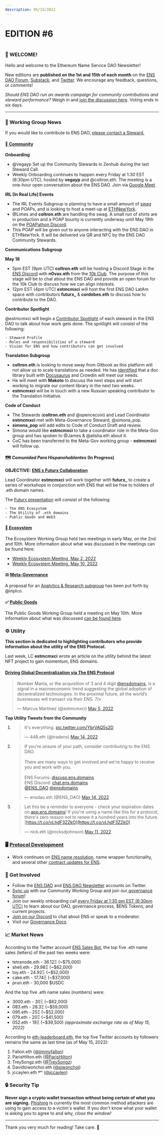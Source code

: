 ```yaml
---
description: 05/15/2022
---
```


# EDITION #6

<figure><img src=".gitbook/assets/DAO News (15x5) (1).jpg" alt=""><figcaption></figcaption></figure>

### **👋 WELCOME!**

Hello and welcome to the Ethereum Name Service DAO Newsletter!

New editions are **published on the 1st and 15th of each month** on the [ENS DAO Forum](https://discuss.ens.domains/), [Substack](https://ensdaonews.substack.com/), and [Twitter](https://twitter.com/ensdaonews). We encourage any feedback, questions, or comments!

_Should ENS DAO run an awards campaign for community contributions and steward performance?_ Weigh in and [join the discussion here](https://discuss.ens.domains/t/temp-check-community-contribution-steward-performance-ccsp-awards-campaign/12664). Voting ends in six days.

***

### 📰 Working Group News

If you would like to contribute to ENS DAO, [please contact a Steward.](https://discuss.ens.domains/t/q1-q2-2022-steward-announcement)

#### 👥[ Community](https://discuss.ens.domains/c/community/12)

**Onboarding**

* @vegayp Set up the Community Stewards in Zenhub during the last Steward Call.
* Weekly Onboarding continues to happen every Friday at 1:30 EST (6:30pm UTC), hosted by **vegayp** and @coltron.eth. The meeting is a one-hour open conversation about the ENS DAO. Join via [Google Meet](https://meet.google.com/gvg-bkdk-xaa).

**IRL \[In Real Life] Events**

* The IRL Events Subgroup is planning to have a small amount of [swag](https://www.figma.com/file/Q24oni7iseyBm6qKc3F7hT/ENS-DAO-Shirts?node-id=0%3A1) and POAPs, and is looking to host a meet-up at [ETHNewYork](https://nyc.ethglobal.co/).
* @Limes and **coltron.eth** are handling the swag. A small run of shirts are in production and a POAP bounty is currently underway until May 19th on the [POAPathon Discord](https://discord.gg/sTre4Qcb).
* This POAP will be given out to anyone interacting with the ENS DAO in ETHNewYork. It will be delivered via QR and NFC by the ENS DAO Community Stewards.

**Communications Subgroup**

**May 18**

* 5pm EST (9pm UTC) **coltron.eth** will be hosting a Discord Stage in the [ENS Discord](https://chat.ens.domains/) with **n0vax.eth** from the [10k Club](https://twitter.com/10kClubOfficial). The purpose of this stage will be to chat about the ENS DAO and provide an open forum for the 10k Club to discuss how we can align interests.
* 12pm EST (4pm UTC) **estmcmxci** will host the first ENS DAO LatAm space with contributors **futurx\_** & **cordobes.eth** to discuss how to contribute to the DAO.

**Contributor Spotlight**

@estmcmxci will begin a [Contributor Spotlight](https://hackmd.io/@estmcmxci/BJ4XdRFHq) of each steward in the ENS DAO to talk about how work gets done. The spotlight will consist of the following:

```
- Steward Profile 
- Roles and responsibilities of a steward
- Vision for ENS and how contributors can get involved
```

**Translation Subgroup**

* **coltron.eth** is looking to move away from Gitbook as this platform will not allow us to scale translations as needed. He has [identified](https://github.com/coltron-code/i18n-test) that a doc library built with [Docusaurus](https://docusaurus.io/showcase) and Crowdin will meet our needs.
* He will meet with **Makoto** to discuss the next steps and will start working to migrate our content library in the next two weeks.
* **estmcmxci** will be in touch with a new Russian speaking contributor to the Translation Initiative.

**Code of Conduct**

* The Stewards (**coltron.eth** and @spencecoin) and Lead Coordinator **estmcmxci** met with Meta-Governance Steward, @simona\_pop.
* **simona\_pop** will add edits to Code of Conduct Draft and review.
* Simona would like **estmcmxci** to take a coordinator role in the Meta-Gov group and has spoken to @James & @alisha.eth about it.
* CoC has been transferred to the Meta-Gov working group - **estmcmxci** will follow up.

#### 🗺️ _Comunidad Para Hispanohablantes_ (In Progress)

**OBJECTIVE:** [**ENS x Futurx Collaboration**](https://hackmd.io/@estmcmxci/ens-latam)

Lead Coordinator **estmcmxci** will work together with **futurx\_** to create a series of workshops in conjunction with ENS that will be free to holders of .eth domain names.

The [Futurx presentation](https://docs.google.com/presentation/d/1ySRbwwNGsdUNQ67d382lAkKGn\_9S\_I0cILygplIeakA/edit) will consist of the following:

```
- The ENS Ecosystem
- The Utility of .eth domains
- Public Goods and Web3 
```

#### 🔄[ Ecosystem](https://discuss.ens.domains/c/ens-ecosystem/32)

The Ecosystem Working Group held two meetings in early May, on the 2nd and 10th. More information about what was discussed in the meetings can be found here:

* [Weekly Ecosystem Meeting, May 2, 2022](https://discuss.ens.domains/t/agenda-for-weekly-ecosystem-meeting-may-2-2022-7pm-gmt/)
* [Weekly Ecosystem Meeting, May 10, 2022](https://discuss.ens.domains/t/agenda-for-weekly-ecosystem-meeting-may-10-2022-1am-gmt/)

#### ⚖️ [Meta-Governance](https://discuss.ens.domains/c/meta-governance/28)

A proposal for an [Analytics & Research subgroup](https://discuss.ens.domains/t/analytics-research-subwg/) has been put forth by @inplco.

#### ✅ [Public Goods](https://discuss.ens.domains/c/public-goods/37)

The Public Goods Working Group held a meeting on May 10th. More information about what was discussed [can be found here](https://discuss.ens.domains/t/ens-public-goods-meeting-may-10-should-we-use-part-of-the-unclaimed-airdrops-to-incentivize-core-ethereum-developers/).

### ⚙️ Utility

**This section is dedicated to highlighting contributors who provide information about the utility of the ENS Protocol.**

Last week, LC **estmcmxci** wrote an article on the utility behind the latest NFT project to gain momentum, ENS domains.

#### [Driving Global Decentralization via The ENS Protocol](https://liminalx.substack.com/p/driving-global-decentralization-via)

> Number Mania, or the acquisition of 3 and 4 digit [@ensdomains](https://twitter.com/ensdomains?ref\_src=twsrc%5Etfw), is a signal in a macroeconomic trend suggesting the global adoption of decentralized technologies. In the proximal future, all the world’s businesses will transact via their ENS. 7/x
>
> — Marcus Martínez (@estmcmxci) [May 5, 2022](https://twitter.com/estmcmxci/status/1522229690303344642?ref\_src=twsrc%5Etfw)

**Top Utility Tweets from the Community**

1. > It's everything. [pic.twitter.com/YbrVAQ5s2D](https://t.co/YbrVAQ5s2D)
   >
   > — 448.eth (@tradens) [May 14, 2022](https://twitter.com/tradens/status/1525445945416204288?ref\_src=twsrc%5Etfw)
2. > If you're unsure of your path, consider contributing to the ENS DAO.\
   > \
   > There are many ways to get involved and we're happy to receive you and work with you.\
   > \
   > ENS Forums: [discuss.ens.domains](https://discuss.ens.domains/)\
   > ENS Discord: [chat.ens.domains](https://chat.ens.domains/)\
   > [@ENS\_DAO](https://twitter.com/ENS\_DAO?ref\_src=twsrc%5Etfw) [@ensdomains](https://twitter.com/ensdomains?ref\_src=twsrc%5Etfw)
   >
   > — ensdao.eth (@ENS\_DAO) [May 14, 2022](https://twitter.com/ENS\_DAO/status/1525285155106979840?ref\_src=twsrc%5Etfw)
3. > Let this be a reminder to everyone - check your expiration dates on [app.ens.domains](https://app.ens.domains/)! If you're using a name like this for a protocol, there's zero reason not to renew it a hundred years into the future. [https://t.co/vLhdF3ZZkO](https://t.co/vLhdF3ZZkO)
   >
   > — nick.eth (@nicksdjohnson) [May 11, 2022](https://twitter.com/nicksdjohnson/status/1524532524671639552?ref\_src=twsrc%5Etfw)

### 🖥️ [Protocol Development](https://discuss.ens.domains/c/ens-dev/42)

* Work continues on [ENS name resolution](https://discuss.ens.domains/t/ens-name-normalization/), name wrapper functionality, and several other [contract updates for ENS](https://discuss.ens.domains/t/ens-contracts-status-update/).

### 🤝 Get Involved

* Follow the [ENS DAO](https://twitter.com/ENS\_DAO) and [ENS DAO Newsletter](https://twitter.com/ensdaonews) accounts on Twitter.
* [Sync up](https://discuss.ens.domains/t/community-working-group-dashboard/11031) with our Community Working Group and join our[ governance forum](https://discuss.ens.domains/)!
* Join our weekly onboarding call [every Friday at 1:30 pm EST (6:30pm UTC)](https://meet.google.com/bqc-nskn-rzu) to learn about our DAO, governance process, $ENS Tokens, and current projects.
* [Join on our Discord](https://chat.ens.domains) to chat about ENS or speak to a moderator.
* Visit our [Governance Docs](https://docs.ens.domains/v/governance/).

### 📈 Market News

According to the Twitter account [ENS Sales Bot](https://twitter.com/EnsSales/), the top five .eth name sales (letters) of the past two weeks were:

* tetranode.eth - 36.12Ξ (\~$75,000)
* shell.eth - 29.98Ξ (\~$62,000)
* toy.eth - 24.92Ξ (\~$52,000)
* cake.eth - 17.74Ξ (\~$37,000)
* prun.eth - 30,000 $USDC

And the top five .eth name sales (numbers) were:

* 3000.eth - 30Ξ (\~$62,000)
* 083.eth - 28.3Ξ (\~$59,000)
* 095.eth - 25Ξ (\~$52,000)
* 079.eth - 20Ξ (\~$41,500)
* 052.eth - 19Ξ (\~$39,500) _(approximate exchange rate as of May 15, 2022)_

According to [eth-leaderboard.eth](https://twitter.com/ethleaderboard), the top five Twitter accounts by followers remains the same as last time (as of May 15, 2022):

1. Fallon.eth ([@jimmyfallon](https://twitter.com/jimmyfallon))
2. ParisHilton.eth ([@ParisHilton](https://twitter.com/ParisHilton))
3. TreySongz.eth ([@TreySongz](https://twitter.com/TreySongz))
4. Davidsiwonchoi.eth ([@siwonchoi](https://twitter.com/siwonchoi))
5. jccaylen.eth ᵍᵐ ([@jccaylen](https://twitter.com/jccaylen))

### 🔒 Security Tip

**Never sign a crypto wallet transaction without being certain of what you are signing.** [Phishing](https://en.wikipedia.org/wiki/Phishing) is currently the most common method attackers are using to gain access to a victim's wallet. If you don't know what your wallet is asking you to agree to and why, _close the window!_

***

Thank you very much for reading! Take care. 👋
